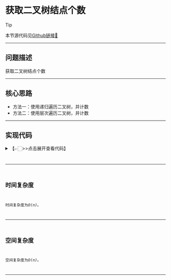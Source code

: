 # 获取二叉树结点个数

> [!Tip]
> 
> 本节源代码见[Github链接🔗](https://github.com/MaxSolider/leetcode-algorithm/blob/main/structure/src/main/java/org/example/stack/SymbolMatching.java)

---

## 问题描述
获取二叉树结点个数

---

## 核心思路
* 方法一：使用递归遍历二叉树，并计数
* 方法二：使用层次遍历二叉树，并计数


---

## 实现代码
<details> 
	<summary>【👉🏻>>点击展开查看代码】</summary> 
	<pre>
		<code>
		/**  
		 * 二叉树计数  
		 *  
		 * @className: SizeOfBinaryTree  
		 * @author: Max Solider  
		 * @date: 2023-06-11 16:26  
		 */public class SizeOfBinaryTree {  
		  
		    /**  
		     * 递归遍历计数二叉树结点数  
		     *  
		     * @param root 根结点  
		     * @return 结点个数  
		     */  
		    public static int countBinaryTree(BinaryTreeNode root) {  
		        if (root == null) {  
		            return 0;  
		        }  
		        return countBinaryTree(root.getLeft()) + 1 + countBinaryTree(root.getRight());  
		    }  
		  
		    /**  
		     * 层次遍历二叉树 计数  
		     *  
		     * @param root 根结点  
		     * @return 结点个数  
		     */  
		    public static int countBinaryTreeWithLevelOrder(BinaryTreeNode root) {  
		        if (root == null) {  
		            return 0;  
		        }  
		        ArrayQueue queue = new ArrayQueue(20);  
		        queue.enQueue(root);  
		        int count = 1;  
		        while (!queue.isEmpty()) {  
		            BinaryTreeNode tmp = (BinaryTreeNode) queue.deQueue();  
		            count++;  
		            if (tmp.getLeft() != null) {  
		                queue.enQueue(tmp.getLeft());  
		            }  
		            if (tmp.getRight() != null) {  
		                queue.enQueue(tmp.getRight());  
		            }  
		        }  
		        return count;  
		    }  
		  
		    public static void main(String[] args) {  
		        BinaryTreeNode node4 = new BinaryTreeNode(4, null, null);  
		        BinaryTreeNode node5 = new BinaryTreeNode(5, null, null);  
		        BinaryTreeNode node6 = new BinaryTreeNode(6, null, null);  
		        BinaryTreeNode node7 = new BinaryTreeNode(7, null, null);  
		        BinaryTreeNode node2 = new BinaryTreeNode(2, node4, node5);  
		        BinaryTreeNode node3 = new BinaryTreeNode(3, node6, node7);  
		        BinaryTreeNode node1 = new BinaryTreeNode(1, node2, node3);  
		        System.out.println(countBinaryTree(node1));  
		        System.out.println(countBinaryTreeWithLevelOrder(node1));  
		    }  
		}
		</code>
	</pre>
</details>

---


## 时间复杂度
时间复杂度为*O(n)*。

---

## 空间复杂度
空间复杂度为*O(n)*。

---
